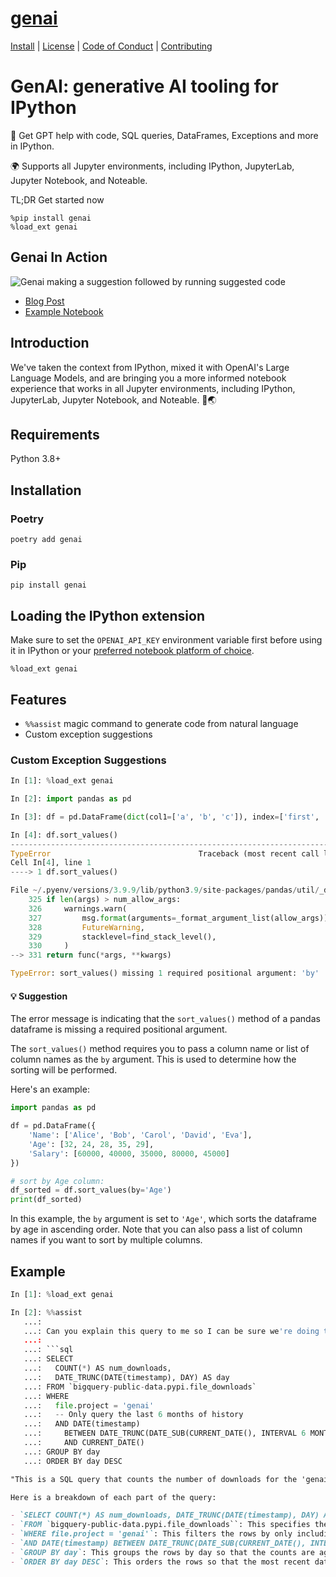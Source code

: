 # [genai](https://github.com/rgbkrk/genai)

[Install](#installation) | [License](./LICENSE) | [Code of Conduct](./CODE_OF_CONDUCT.md) | [Contributing](./CONTRIBUTING.md)

# GenAI: generative AI tooling for IPython

🦾 Get GPT help with code, SQL queries, DataFrames, Exceptions and more in IPython.

🌍 Supports all Jupyter environments, including IPython, JupyterLab, Jupyter Notebook, and Noteable.

TL;DR Get started now

```
%pip install genai
%load_ext genai
```

## Genai In Action

![Genai making a suggestion followed by running suggested code](https://user-images.githubusercontent.com/836375/225177905-17cfb526-60f8-486d-b468-60a6a01db02e.gif)

- [Blog Post](https://noteable.io/blog/introducing-genai/)
- [Example Notebook](https://app.noteable.io/f/1605d16d-f5d3-4099-8fec-2ca727075b3b/Introducing-Genai.ipynb)

<!-- --8<-- [start:intro] -->

## Introduction

We've taken the context from IPython, mixed it with OpenAI's Large Language Models, and are bringing you a more informed notebook experience that works in all Jupyter environments, including IPython, JupyterLab, Jupyter Notebook, and Noteable. 🦾🌏

<!-- --8<-- [end:intro] -->

<!-- --8<-- [start:requirements] -->

## Requirements

Python 3.8+

<!-- --8<-- [end:requirements] -->

<!-- --8<-- [start:install] -->

## Installation

### Poetry

```shell
poetry add genai
```

### Pip

```shell
pip install genai
```

<!-- --8<-- [end:install] -->

<!-- --8<-- [start:start] -->

## Loading the IPython extension

Make sure to set the `OPENAI_API_KEY` environment variable first before using it in IPython or your [preferred notebook platform of choice](https://noteable.io/).

```
%load_ext genai
```

## Features

- `%%assist` magic command to generate code from natural language
- Custom exception suggestions

### Custom Exception Suggestions

```python
In [1]: %load_ext genai

In [2]: import pandas as pd

In [3]: df = pd.DataFrame(dict(col1=['a', 'b', 'c']), index=['first', 'second', 'third'])

In [4]: df.sort_values()
---------------------------------------------------------------------------
TypeError                                 Traceback (most recent call last)
Cell In[4], line 1
----> 1 df.sort_values()

File ~/.pyenv/versions/3.9.9/lib/python3.9/site-packages/pandas/util/_decorators.py:331, in deprecate_nonkeyword_arguments.<locals>.decorate.<locals>.wrapper(*args, **kwargs)
    325 if len(args) > num_allow_args:
    326     warnings.warn(
    327         msg.format(arguments=_format_argument_list(allow_args)),
    328         FutureWarning,
    329         stacklevel=find_stack_level(),
    330     )
--> 331 return func(*args, **kwargs)

TypeError: sort_values() missing 1 required positional argument: 'by'
```

#### 💡 Suggestion

The error message is indicating that the `sort_values()` method of a pandas dataframe is missing a required positional argument.

The `sort_values()` method requires you to pass a column name or list of column names as the `by` argument. This is used to determine how the sorting will be performed.

Here's an example:

```python
import pandas as pd

df = pd.DataFrame({
    'Name': ['Alice', 'Bob', 'Carol', 'David', 'Eva'],
    'Age': [32, 24, 28, 35, 29],
    'Salary': [60000, 40000, 35000, 80000, 45000]
})

# sort by Age column:
df_sorted = df.sort_values(by='Age')
print(df_sorted)
```

In this example, the `by` argument is set to `'Age'`, which sorts the dataframe by age in ascending order. Note that you can also pass a list of column names if you want to sort by multiple columns.

## Example

````python
In [1]: %load_ext genai

In [2]: %%assist
   ...:
   ...: Can you explain this query to me so I can be sure we're doing the right things?
   ...:
   ...: ```sql
   ...: SELECT
   ...:   COUNT(*) AS num_downloads,
   ...:   DATE_TRUNC(DATE(timestamp), DAY) AS day
   ...: FROM `bigquery-public-data.pypi.file_downloads`
   ...: WHERE
   ...:   file.project = 'genai'
   ...:   -- Only query the last 6 months of history
   ...:   AND DATE(timestamp)
   ...:     BETWEEN DATE_TRUNC(DATE_SUB(CURRENT_DATE(), INTERVAL 6 MONTH), MONTH)
   ...:     AND CURRENT_DATE()
   ...: GROUP BY day
   ...: ORDER BY day DESC
````

```markdown
"This is a SQL query that counts the number of downloads for the 'genai' project on the Python Package Index (PyPI) over the last 6 months, grouped by day. The query selects the count and the date, truncating the date to the day level so that it's easier to read.

Here is a breakdown of each part of the query:

- `SELECT COUNT(*) AS num_downloads, DATE_TRUNC(DATE(timestamp), DAY) AS day`: This selects the count of the number of rows matched by the query as `num_downloads`, and the date truncated to the day level as `day`.
- `FROM `bigquery-public-data.pypi.file_downloads``: This specifies the table to query from.
- `WHERE file.project = 'genai'`: This filters the rows by only including downloads for the 'genai' project.
- `AND DATE(timestamp) BETWEEN DATE_TRUNC(DATE_SUB(CURRENT_DATE(), INTERVAL 6 MONTH), MONTH) AND CURRENT_DATE()`: This filters the rows by only including downloads from the last 6 months. The `DATE_SUB` function subtracts 6 months from the current date (`CURRENT_DATE()`), `DATE_TRUNC` truncates the result to be the start of the month and `DATE` converts the timestamp column to a date so the `BETWEEN` condition can filter rows between the start of 6 months ago and "today."
- `GROUP BY day`: This groups the rows by day so that the counts are aggregated by date.
- `ORDER BY day DESC`: This orders the rows so that the most recent date appears first in the result."
```

<!-- --8<-- [end:start] -->
